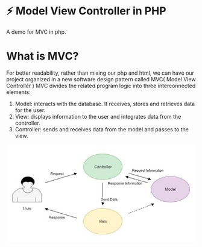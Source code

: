 # ⚡ Model View Controller in PHP

A demo for MVC in php.


# What is MVC?

For better readability, rather than mixing our php and html, we can have our project organized in a new software design pattern called MVC( Model View Controller )
MVC divides the related program logic into three interconnected elements: 

1. Model: interacts with the database. It receives, stores and retrieves data for the user.
2. View: displays information to the user and integrates data from the controller.
3. Controller: sends and receives data from the model and passes to the view.

![](mvc.png)
